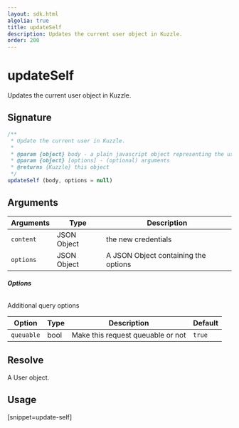 ```yaml
---
layout: sdk.html
algolia: true
title: updateSelf
description: Updates the current user object in Kuzzle.
order: 200
---
```


# updateSelf

Updates the current user object in Kuzzle.

## Signature

```javascript
/**
 * Update the current user in Kuzzle.
 * 
 * @param {object} body - a plain javascript object representing the user's modification
 * @param {object} [options] - (optional) arguments
 * @returns {Kuzzle} this object
 */
updateSelf (body, options = null)
```

## Arguments

| Arguments    | Type    | Description
|--------------|---------|-------------
| `content` | JSON Object | the new credentials
| `options`  | JSON Object | A JSON Object containing the options


###### **Options**

Additional query options

| Option     | Type    | Description                       | Default |
| ---------- | ------- | --------------------------------- | ------- |
| `queuable` | bool | Make this request queuable or not | `true`  |


## Resolve

A User object.

## Usage

[snippet=update-self]

